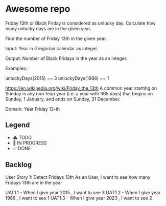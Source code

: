 # Awesome repo

Friday 13th or Black Friday is considered as unlucky day. Calculate how many unlucky days are in the given year.

Find the number of Friday 13th in the given year.

Input: Year in Gregorian calendar as integer.

Output: Number of Black Fridays in the year as an integer.

Examples:

unluckyDays(2015) == 3
unluckyDays(1986) == 1

https://en.wikipedia.org/wiki/Friday_the_13th
A common year starting on Sunday is any non-leap year (i.e. a year with 365 days) that begins on Sunday, 1 January, and ends on Sunday, 31 December. 

Domain:
Year
Friday
13-th

## Legend
- ⚠ TODO
- 🚧 IN PROGRESS
- ✅ DONE

## Backlog

User Story 1: Detect Fridays 13th
As an User, I want to see how many Fridays 13th are in the year 

UAT1.1 - When I give year 2015 , I want to see 3 
UAT1.2 - When I give year 1986 , I want to see 1
UAT1.3 - When I give year 2023 , I want to see 2